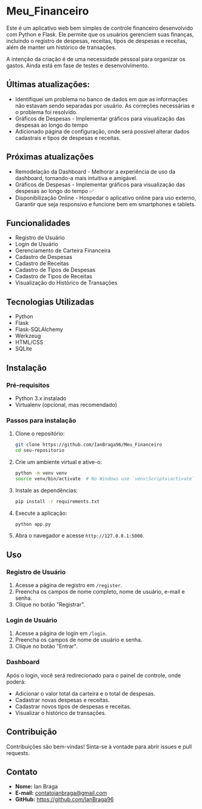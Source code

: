 # Meu_Financeiro

Este é um aplicativo web bem simples de controle financeiro desenvolvido com Python e Flask. Ele permite que os usuários gerenciem suas finanças, incluindo o registro de despesas, receitas, tipos de despesas e receitas, além de manter um histórico de transações.

A intenção da criação é de uma necessidade pessoal para organizar os gastos.
Ainda está em fase de testes e desenvolvimento.


## Últimas atualizações:

- Identifiquei um problema no banco de dados em que as informações não estavam sendo separadas por usuário. As correções necessárias e o problema foi resolvido.
- Gráficos de Despesas - Implementar gráficos para visualização das despesas ao longo do tempo
- Adicionado página de configuração, onde será possível alterar dados cadastrais e tipos de despesas e receitas.

## Próximas atualizações

- Remodelação da Dashboard - Melhorar a experiência de uso da dashboard, tornando-a mais intuitiva e amigável.
- Gráficos de Despesas - Implementar gráficos para visualização das despesas ao longo do tempo ✅
- Disponibilização Online - Hospedar o aplicativo online para uso externo, Garantir que seja responsivo e funcione bem em smartphones e tablets.

## Funcionalidades

- Registro de Usuário
- Login de Usuário
- Gerenciamento de Carteira Financeira
- Cadastro de Despesas
- Cadastro de Receitas
- Cadastro de Tipos de Despesas
- Cadastro de Tipos de Receitas
- Visualização do Histórico de Transações

## Tecnologias Utilizadas

- Python
- Flask
- Flask-SQLAlchemy
- Werkzeug
- HTML/CSS
- SQLite

## Instalação

### Pré-requisitos

- Python 3.x instalado
- Virtualenv (opcional, mas recomendado)

### Passos para instalação

1. Clone o repositório:
    ```bash
    git clone https://github.com/IanBraga96/Meu_Financeiro
    cd seu-repositorio
    ```

2. Crie um ambiente virtual e ative-o:
    ```bash
    python -m venv venv
    source venv/bin/activate  # No Windows use `venv\Scripts\activate`
    ```

3. Instale as dependências:
    ```bash
    pip install -r requirements.txt
    ```

4. Execute a aplicação:
    ```bash
    python app.py
    ```

5. Abra o navegador e acesse `http://127.0.0.1:5000`.

## Uso

### Registro de Usuário

1. Acesse a página de registro em `/register`.
2. Preencha os campos de nome completo, nome de usuário, e-mail e senha.
3. Clique no botão "Registrar".

### Login de Usuário

1. Acesse a página de login em `/login`.
2. Preencha os campos de nome de usuário e senha.
3. Clique no botão "Entrar".

### Dashboard

Após o login, você será redirecionado para o painel de controle, onde poderá:

- Adicionar o valor total da carteira e o total de despesas.
- Cadastrar novas despesas e receitas.
- Cadastrar novos tipos de despesas e receitas.
- Visualizar o histórico de transações.

## Contribuição

Contribuições são bem-vindas! Sinta-se à vontade para abrir issues e pull requests.


## Contato

- **Nome:** Ian Braga
- **E-mail:** contatoianbraga@gmail.com
- **GitHub:** https://github.com/IanBraga96



